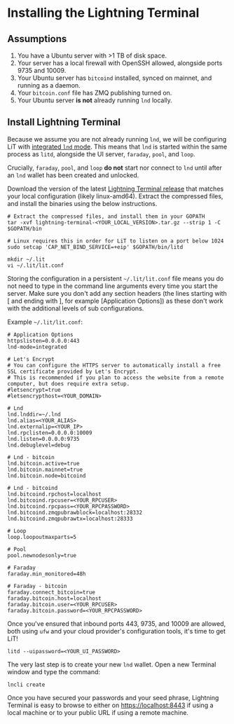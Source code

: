# Installing the Lightning Terminal

## Assumptions

1. You have a Ubuntu server with &gt;1 TB of disk space.
2. Your server has a local firewall with OpenSSH allowed, alongside ports 9735 and 10009.
3. Your Ubuntu server has `bitcoind` installed, synced on mainnet, and running as a daemon.
4. Your `bitcoin.conf` file has ZMQ publishing turned on.
5. Your Ubuntu server **is not** already running `lnd` locally.

## Install Lightning Terminal

Because we assume you are not already running `lnd`, we will be configuring LiT with [integrated `lnd` mode](https://github.com/lightninglabs/lightning-terminal/blob/master/doc/config-lnd-integrated.md). This means that `lnd` is started within the same process as `litd`, alongside the UI server, `faraday`, `pool`, and `loop`.

Crucially, `faraday`, `pool`, and `loop` **do not** start nor connect to `lnd` until after an `lnd` wallet has been created and unlocked.

Download the version of the latest [Lightning Terminal release](https://github.com/lightninglabs/lightning-terminal/releases/latest) that matches your local configuration \(likely linux-amd64\). Extract the compressed files, and install the binaries using the below instructions.

```text
# Extract the compressed files, and install them in your GOPATH
tar -xvf lightning-terminal-<YOUR_LOCAL_VERSION>.tar.gz --strip 1 -C $GOPATH/bin

# Linux requires this in order for LiT to listen on a port below 1024
sudo setcap 'CAP_NET_BIND_SERVICE=+eip' $GOPATH/bin/litd

mkdir ~/.lit
vi ~/.lit/lit.conf
```

Storing the configuration in a persistent `~/.lit/lit.conf` file means you do not need to type in the command line arguments every time you start the server. Make sure you don't add any section headers \(the lines starting with \[ and ending with \], for example \[Application Options\]\) as these don't work with the additional levels of sub configurations.

Example `~/.lit/lit.conf`:

```text
# Application Options
httpslisten=0.0.0.0:443
lnd-mode=integrated

# Let's Encrypt
# You can configure the HTTPS server to automatically install a free SSL certificate provided by Let's Encrypt. 
# This is recommended if you plan to access the website from a remote computer, but does require extra setup.
#letsencrypt=true
#letsencrypthost=<YOUR_DOMAIN>

# Lnd
lnd.lnddir=~/.lnd
lnd.alias=<YOUR_ALIAS>
lnd.externalip=<YOUR_IP>
lnd.rpclisten=0.0.0.0:10009
lnd.listen=0.0.0.0:9735
lnd.debuglevel=debug

# Lnd - bitcoin
lnd.bitcoin.active=true
lnd.bitcoin.mainnet=true
lnd.bitcoin.node=bitcoind

# Lnd - bitcoind
lnd.bitcoind.rpchost=localhost
lnd.bitcoind.rpcuser=<YOUR_RPCUSER>
lnd.bitcoind.rpcpass=<YOUR_RPCPASSWORD>
lnd.bitcoind.zmqpubrawblock=localhost:28332
lnd.bitcoind.zmqpubrawtx=localhost:28333

# Loop
loop.loopoutmaxparts=5

# Pool
pool.newnodesonly=true

# Faraday
faraday.min_monitored=48h

# Faraday - bitcoin
faraday.connect_bitcoin=true
faraday.bitcoin.host=localhost
faraday.bitcoin.user=<YOUR_RPCUSER>
faraday.bitcoin.password=<YOUR_RPCPASSWORD>
```

Once you've ensured that inbound ports 443, 9735, and 10009 are allowed, both using `ufw` and your cloud provider's configuration tools, it's time to get LiT!

`litd --uipassword=<YOUR_UI_PASSWORD>`

The very last step is to create your new `lnd` wallet. Open a new Terminal window and type the command:

`lncli create`

Once you have secured your passwords and your seed phrase, Lightning Terminal is easy to browse to either on [https://localhost:8443](https://localhost:8443) if using a local machine or to your public URL if using a remote machine.

